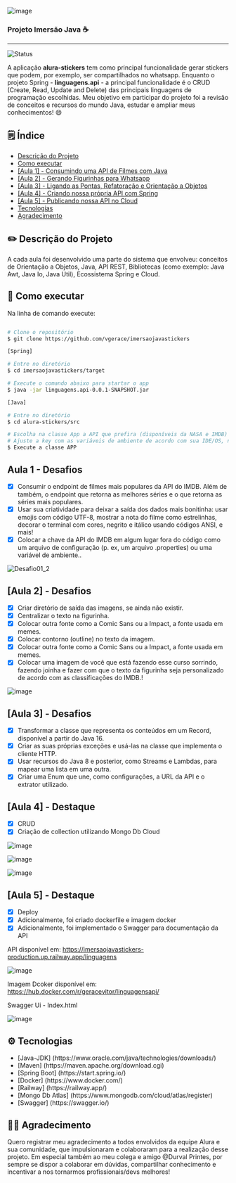 ![image](https://user-images.githubusercontent.com/26327049/228422772-f199af9f-47c1-43db-a73a-308637ace0f7.png)

<h3> Projeto Imersão Java ☕ </h3>

---

![Status](https://img.shields.io/static/v1?label=STATUS&message=FINALIZADO&color=GREEN&style=for-the-badge)



<p>A aplicação <b>alura-stickers</b> tem como principal funcionalidade gerar stickers que podem, por exemplo, ser compartilhados no whatsapp. Enquanto o projeto Spring - <b>linguagens.api</b> - a principal funcionalidade é o CRUD (Create, Read, Update and Delete) das principais linguagens de programação escolhidas. Meu objetivo em participar do projeto foi a revisão de conceitos e recursos do mundo Java, estudar e ampliar meus conhecimentos! 😄</p>


##  🗒️ Índice

* [Descrição do Projeto](#descricao-do-projeto)
* [Como executar](#como-executar)
* [[Aula 1] - Consumindo uma API de Filmes com Java](#aula-1)
* [[Aula 2] - Gerando Figurinhas para Whatsapp](#aula2)
* [[Aula 3] - Ligando as Pontas, Refatoração e Orientação a Objetos](#aula3)
* [[Aula 4] - Criando nossa própria API com Spring](#aula4)
* [[Aula 5] - Publicando nossa API no Cloud](#aula5)
* [Tecnologias](#tecnologias)
* [Agradecimento](#agradecimento)

 <h2>✏️ Descrição do Projeto</h2><a name = "descricao-do-projeto"></a>

<p>A cada aula foi desenvolvido uma parte do sistema que envolveu: conceitos de Orientação a Objetos, Java, API REST, Bibliotecas (como exemplo: Java Awt, Java Io, Java Util), Ecossistema Spring e Cloud.</p>

<h2> 🎯 Como executar </h2><a name = "como-executar"></a>

Na linha de comando execute:

```bash

# Clone o repositório
$ git clone https://github.com/vgerace/imersaojavastickers

[Spring]

# Entre no diretório
$ cd imersaojavastickers/target

# Execute o comando abaixo para startar o app
$ java -jar linguagens.api-0.0.1-SNAPSHOT.jar

[Java]

# Entre no diretório
$ cd alura-stickers/src

# Escolha na classe App a API que prefira (disponíveis da NASA e IMDB)
# Ajuste a key com as variáveis de ambiente de acordo com sua IDE/OS, no exemplo: (nasaApiKey, imdbApiKey...)
$ Execute a classe APP

```

<h2> Aula 1 - Desafios </h2><a name = "aula-1"></a>

- [x] Consumir o endpoint de filmes mais populares da API do IMDB. Além de também, o endpoint que retorna as melhores séries e o que retorna as séries mais populares.
- [x] Usar sua criatividade para deixar a saída dos dados mais bonitinha: usar emojis com código UTF-8, mostrar a nota do filme como estrelinhas, decorar o terminal com cores, negrito e itálico usando códigos ANSI, e mais!
- [x] Colocar a chave da API do IMDB em algum lugar fora do código como um arquivo de configuração (p. ex, um arquivo .properties) ou uma variável de ambiente..

![Desafio01_2](https://user-images.githubusercontent.com/26327049/229339838-b4e2d549-18b8-4002-8332-b32a9232c8e8.png)

<h2> [Aula 2] - Desafios </h2><a name = "aula2"></a>

- [x] Criar diretório de saída das imagens, se ainda não existir.
- [x] Centralizar o texto na figurinha.
- [x] Colocar outra fonte como a Comic Sans ou a Impact, a fonte usada em memes.
- [x] Colocar contorno (outline) no texto da imagem.
- [x] Colocar outra fonte como a Comic Sans ou a Impact, a fonte usada em memes.
- [x] Colocar uma imagem de você que está fazendo esse curso sorrindo, fazendo joinha e fazer com que o texto da figurinha seja personalizado de acordo com as classificações do IMDB.!

![image](https://user-images.githubusercontent.com/26327049/229340377-bb05a7a0-41d7-4268-942e-008f3956ad65.png)

<h2> [Aula 3] - Desafios </h2><a name = "aula3"></a>

- [x] Transformar a classe que representa os conteúdos em um Record, disponível a partir do Java 16.
- [x] Criar as suas próprias exceções e usá-las na classe que implementa o cliente HTTP.
- [x] Usar recursos do Java 8 e posterior, como Streams e Lambdas, para mapear uma lista em uma outra. 
- [x] Criar uma Enum que une, como configurações, a URL da API e o extrator utilizado.

<h2> [Aula 4] - Destaque </h2><a name = "aula4"></a>

- [x] CRUD
- [x] Criação de collection utilizando Mongo Db Cloud

![image](https://user-images.githubusercontent.com/26327049/229343506-f8aca9db-d172-4abb-8c54-23a19a6a464a.png)

![image](https://user-images.githubusercontent.com/26327049/229343617-fcdbef4d-2e47-4439-ab1c-47b237b64c3a.png)

![image](https://user-images.githubusercontent.com/26327049/229342936-6336121c-db4d-44d0-bf75-f04471271e58.png)


<h2> [Aula 5] - Destaque </h2><a name = "aula5"></a>

- [x] Deploy
- [x] Adicionalmente, foi criado dockerfile e imagem docker
- [x] Adicionalmente, foi implementado o Swagger para documentação da API

API disponível em: https://imersaojavastickers-production.up.railway.app/linguagens

![image](https://user-images.githubusercontent.com/26327049/229342859-a5039e84-2b89-4110-b882-eca5e1618756.png)

Imagem Dcoker disponível em: https://hub.docker.com/r/geracevitor/linguagensapi/

Swagger Ui - Index.html

![image](https://user-images.githubusercontent.com/26327049/229374908-2e27a23a-5928-45eb-8826-139c41b88cdb.png)




<h2>⚙️ Tecnologias</h2><a name = "tecnologias"></a>
<ul>
<li>[Java-JDK] (https://www.oracle.com/java/technologies/downloads/)</li>
<li>[Maven] (https://maven.apache.org/download.cgi)</li>
<li>[Spring Boot] (https://start.spring.io/)</li>
<li>[Docker] (https://www.docker.com/)</li>
<li>[Railway] (https://railway.app/)</li>
<li>[Mongo Db Atlas] (https://www.mongodb.com/cloud/atlas/register)</li>
<li>[Swagger] (https://swagger.io/)</li>
</ul>

<h2>👏🏾 Agradecimento</h2><a name = "agradecimento"></a>
<p> Quero registrar meu agradecimento a todos envolvidos da equipe Alura e sua comunidade, que impulsionaram e colaboraram para a realização desse projeto. Em especial também ao meu colega e amigo @Durval Printes, por sempre se dispor a colaborar em dúvidas, compartilhar conhecimento e incentivar a nos tornarmos profissionais/devs melhores!</p>

